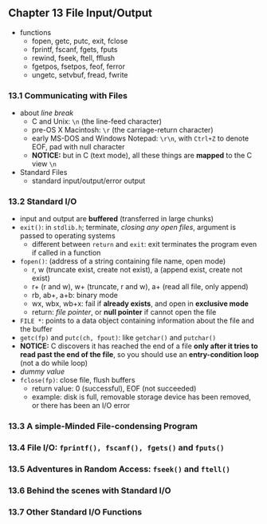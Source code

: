 ## Chapter 13 File Input/Output

-   functions
    -   fopen, getc, putc, exit, fclose
    -   fprintf, fscanf, fgets, fputs
    -   rewind, fseek, ftell, fflush
    -   fgetpos, fsetpos, feof, ferror
    -   ungetc, setvbuf, fread, fwrite

### 13.1 Communicating with Files

-   about _line break_
    -   C and Unix: `\n` (the line-feed character)
    -   pre-OS X Macintosh: `\r` (the carriage-return character)
    -   early MS-DOS and Windows Notepad: `\r\n`, with `Ctrl+Z` to denote EOF, pad with null character
    -   **NOTICE:** but in C (text mode), all these things are **mapped** to the C view `\n`
-   Standard Files
    -   standard input/output/error output

### 13.2 Standard I/O

-   input and output are **buffered** (transferred in large chunks)
-   `exit()`: in `stdlib.h`; terminate, _closing any open files_, argument is passed to operating systems
    -   different between `return` and `exit`: exit terminates the program even if called in a function
-   `fopen()`: (address of a string containing file name, open mode)
    -   r, w (truncate exist, create not exist), a (append exist, create not exist)
    -   r+ (r and w), w+ (truncate, r and w), a+ (read all file, only append)
    -   rb, ab+, a+b: binary mode
    -   wx, wbx, wb+x: fail if **already exists**, and open in **exclusive mode**
    -   return: _file pointer_, or **null pointer** if cannot open the file
-   `FILE *`: points to a data object containing information about the file and the buffer
-   `getc(fp)` and `putc(ch, fpout)`: like `getchar()` and `putchar()`
-   **NOTICE:** C discovers it has reached the end of a file **only after it tries to read past the end of the file**, so you should use an **entry-condition loop** (not a do while loop)
-   _dummy value_
-   `fclose(fp)`: close file, flush buffers
    -   return value: 0 (successful), EOF (not succeeded)
    -   example: disk is full, removable storage device has been removed, or there has been an I/O error

### 13.3 A simple-Minded File-condensing Program

### 13.4 File I/O: `fprintf(), fscanf(), fgets()` and `fputs()`

### 13.5 Adventures in Random Access: `fseek()` and `ftell()`

### 13.6 Behind the scenes with Standard I/O

### 13.7 Other Standard I/O Functions
